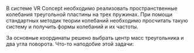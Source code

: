 В системе VR Concept необходимо реализовать пространственные колебания треугольной пластины на трех пружинах. При помощи стандартных методик теории колебаний необходимо просчитать такую систему и получить формы колебаний и их частоты.

За основные координаты решено выбрать центр масс треугольника и два угла поворота. Что-то наподобие этой задачи:
